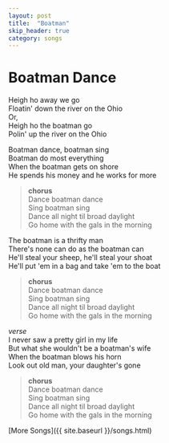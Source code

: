 ```yaml
---
layout: post
title:  "Boatman"
skip_header: true
category: songs
---
```


# Boatman Dance

Heigh ho away we go   
Floatin' down the river on the Ohio   
Or,   
Heigh ho the boatman go   
Polin' up the river on the Ohio  
  
Boatman dance, boatman sing   
Boatman do most everything   
When the boatman gets on shore   
He spends his money and he works for more  

> **chorus**  
> Dance boatman dance   
> Sing boatman sing   
> Dance all night til broad daylight   
> Go home with the gals in the morning  

The boatman is a thrifty man   
There's none can do as the boatman can   
He'll steal your sheep, he'll steal your shoat   
He'll put 'em in a bag and take 'em to the boat  
  
> **chorus**  
> Dance boatman dance   
> Sing boatman sing   
> Dance all night til broad daylight   
> Go home with the gals in the morning  
  
_verse_  
I never saw a pretty girl in my life   
But what she wouldn't be a boatman's wife   
When the boatman blows his horn   
Look out old man, your daughter's gone  
  
> **chorus**  
> Dance boatman dance   
> Sing boatman sing   
> Dance all night til broad daylight   
> Go home with the gals in the morning  

[More Songs]({{ site.baseurl }}/songs.html)
  